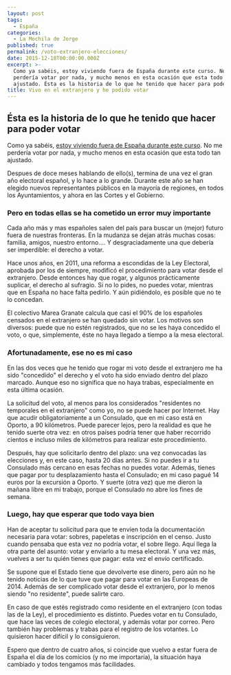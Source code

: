 ```yaml
---
layout: post
tags:
  - España
categories:
  - La Mochila de Jorge
published: true
permalink: /voto-extranjero-elecciones/
date: 2015-12-18T00:00:00.000Z
excerpt: >-
  Como ya sabéis, estoy viviendo fuera de España durante este curso. No me
  perdería votar por nada, y mucho menos en esta ocasión que esta todo tan
  ajustado. Ésta es la historia de lo que he tenido que hacer para poder votar.
title: Vivo en el extranjero y he podido votar
---
```

## Ésta es la historia de lo que he tenido que hacer para poder votar
Como ya sabéis, [estoy viviendo fuera de España durante este curso](https://archivo.yrjo.eu/evs-portugal/). No me perdería votar por nada, y mucho menos en esta ocasión que esta todo tan ajustado.

Despues de doce meses hablando de ello(s), termina de una vez el gran año electoral español, y lo hace a lo grande. Durante este año se han elegido nuevos representantes públicos en la mayoría de regiones, en todos los Ayuntamientos, y ahora en las Cortes y el Gobierno. 
  
### Pero en todas ellas se ha cometido un error muy importante
Cada año más y mas españoles salen del país para buscar un (mejor) futuro fuera de nuestras fronteras. En la mudanza se dejan atrás muchas cosas: familia, amigos, nuestro entorno.... Y desgraciadamente una que debería ser imperdible: el derecho a votar.

Hace unos años, en 2011, una reforma a escondidas de la Ley Electoral, aprobada por los de siempre, modificó el procedimiento para votar desde el extranjero. Desde entonces hay que rogar, y algunos prácticamente suplicar, el derecho al sufragio. Si no lo pides, no puedes votar, mientras que en España no hace falta pedirlo. Y aún pidiéndolo, es posible que no te lo concedan.

El colectivo Marea Granate calcula que casi el 90% de los españoles censados en el extranjero se han quedado sin votar. Los motivos son diversos: puede que no estén registrados, que no se les haya concedido el voto, o que, simplemente, éste no haya llegado a tiempo a la mesa electoral.

### Afortunadamente, ese no es mi caso
En las dos veces que he tenido que rogar mi voto desde el extranjero me ha sido "concedido" el derecho y el voto ha sido enviado dentro del plazo marcado. Aunque eso no significa que no haya trabas, especialmente en esta última ocasión.

La solicitud del voto, al menos para los considerados "residentes no temporales en el extranjero" como yo, no se puede hacer por Internet. Hay que acudir obligatoriamente a un Consulado, que en mi caso está en Oporto, a 90 kilómetros. Puede parecer lejos, pero la realidad es que he tenido suerte otra vez: en otros países podría tener que haber recorrido cientos e incluso miles de kilómetros para realizar este procedimiento.

Después, hay que solicitarlo dentro del plazo: una vez convocadas las elecciones y, en este caso, hasta 20 días antes. Si no puedes ir a tu Consulado más cercano en esas fechas no puedes votar. Además, tienes que pagar por tu desplazamiento hasta el Consulado; en mi caso pagué 14 euros por la excursión a Oporto. Y suerte (otra vez) que me dieron la mañana libre en mi trabajo, porque el Consulado no abre los fines de semana.

### Luego, hay que esperar que todo vaya bien 
Han de aceptar tu solicitud para que te envíen toda la documentación necesaria para votar: sobres, papeletas e inscripción en el censo. Justo cuando pensaba que esta vez no podría votar, el sobre llego. Aquí llega la otra parte del asunto: votar y enviarlo a tu mesa electoral. Y una vez más, vuelves a ser tu quién tienes que pagar: esta vez el envío certificado.

Se supone que el Estado tiene que devolverte ese dinero, pero aún no he tenido noticias de lo que tuve que pagar para votar en las Europeas de 2014. Además de ser complicado votar desde el extranjero, por lo menos siendo "no residente", puede salirte caro.

En caso de que estés registrado como residente en el extranjero (con todas las de la Ley),  el procedimiento es distinto. Puedes votar en tu Consulado, que hace las veces de colegio electoral, y además votar por correo. Pero también hay problemas y trabas para el registro de los votantes. Lo quisieron hacer difícil y lo consiguieron.

Espero que dentro de cuatro años, si coincide que vuelvo a estar fuera de España el día de los comicios (y no me importaría), la situación haya cambiado y todos tengamos más facilidades.
